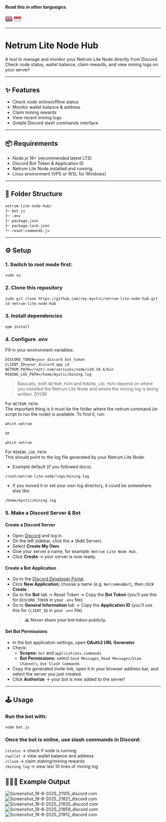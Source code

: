 #### *Read this in other languages:*  
[![English](https://raw.githubusercontent.com/gosquared/flags/master/flags/flags/shiny/24/United-Kingdom.png)](README.md)
[![Bahasa Indonesia](https://raw.githubusercontent.com/gosquared/flags/master/flags/flags/shiny/24/Indonesia.png)](README.id.md)      

---

# Netrum Lite Node Hub

A tool to manage and monitor your Netrum Lite Node directly from Discord.  
Check node status, wallet balance, claim rewards, and view mining logs on your server!

---

## ✨ Features
- Check node online/offline status  
- Monitor wallet balance & address  
- Claim mining rewards  
- View recent mining logs  
- Simple Discord slash commands interface

---

## 📦 Requirements
- Node.js 18+ (recommended latest LTS)  
- Discord Bot Token & Application ID  
- Netrum Lite Node installed and running  
- Linux environment (VPS or WSL for Windows)  

---

## 📁 Folder Structure
```
netrum-lite-node-hub/
├─ bot.js
├─ .env
├─ package.json
├─ package-lock.json
└─ reset-commands.js
```
---
## ⚙️ Setup
### 1. Switch to root mode first:
```
sudo su
```
### 2. Clone this repository
```
sudo git clone https://github.com/rey-mystic/netrum-lite-node-hub.git
cd netrum-lite-node-hub
```
### 3. Install dependencies
```
npm install
```
### 4. Configure .env

Fill in your environment variables:
```
DISCORD_TOKEN=your_discord_bot_token
CLIENT_ID=your_discord_app_id
NETRUM_PATH=/root/.nvm/versions/node/v20.19.4/bin
MINING_LOG_PATH=/home/mystic/mining.log
```
> Basically, both `NETRUM_PATH` and `MINING_LOG_PATH` depend on where you installed the Netrum Lite Node and where the mining log is being written. DYOR!

For `NETRUM_PATH`:  
The important thing is it must be the folder where the netrum command (or script to run the node) is available.
To find it, run:
```
which netrum
```
or
```
which netrum
```
For `MINING_LOG_PATH`:  
This should point to the log file generated by your Netrum Lite Node.  
- Example default (if you followed docs):
```
/root/netrum-lite-node/logs/mining.log
```
- If you moved it or set your own log directory, it could be somewhere else like:
```
/home/mystic/mining.log
```

### 5. Make a Discord Server & Bot
#### Create a Discord Server
- Open [Discord](https://discord.com/) and log in.
- On the left sidebar, click the **+** (Add Server).
- Select **Create My Own**.
- Give your server a name, for example: `Netrum Lite Node Hub`.
- Click **Create** → your server is now ready.
#### Create a Bot Application
- Go to the [Discord Developer Portal](https://discord.com/developers/applications).
- Click **New Application**, choose a name (e.g. `NetrumHubBot`), then click **Create**.
- Go to the **Bot** tab → Reset Token → Copy the **Bot Token** (you’ll use this for `DISCORD_TOKEN` in your `.env` file).
- Go to **General Information** tab → Copy the **Application ID** (you’ll use this for `CLIENT_ID` in your `.env` file).
   > ⚠️ **Never share your bot token publicly.**
#### Set Bot Permissions
- In the bot application settings, open **OAuth2 URL Generator**.
- Check:
   - **Scopes:** `bot` and `applications.commands`
   - **Bot Permissions:** select `Send Messages`, `Read Messages/View Channels`, `Use Slash Commands`
- Copy the generated invite link, open it in your browser address bar, and select the server you just created.
- Click **Authorize** → your bot is now added to the server!
---
## 🕹️ Usage
### Run the bot with:
```
node bot.js
```

### Once the bot is online, use slash commands in Discord:

`/status` → check if node is running  
`/wallet` → view wallet balance and address  
`/claim` → claim staking/mining rewards  
`/mining-log` → view last 10 lines of mining log  

## 👩🏻‍💻 Example Output
![Screenshot_19-8-2025_21105_discord com](https://github.com/user-attachments/assets/189c1d53-e345-4114-9a71-d8fc3b2de81f)
![Screenshot_19-8-2025_21821_discord com](https://github.com/user-attachments/assets/c7bac06e-207f-4037-9e6d-13f6338eec9e)
![Screenshot_19-8-2025_21835_discord com](https://github.com/user-attachments/assets/752ef0d6-f9cd-4893-9b69-4ed870815ed1)
![Screenshot_19-8-2025_21859_discord com](https://github.com/user-attachments/assets/130ea4e9-34ad-47ee-82ff-91e89f4b7d97)
![Screenshot_19-8-2025_21912_discord com](https://github.com/user-attachments/assets/0d1098da-940b-45d4-85ad-551ff833d2a4)


